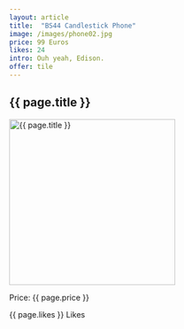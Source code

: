 ```yaml
---
layout: article
title:  "BS44 Candlestick Phone"
image: /images/phone02.jpg
price: 99 Euros
likes: 24
intro: Ouh yeah, Edison.
offer: tile
---
```


<h2>{{ page.title }}</h2>
<img src="{{ site.baseurl }}{{ page.image }}" alt="{{ page.title }}" height="300" width="300">
<p class="price">Price: {{ page.price }}</p>
<span class="fui-heart"> {{ page.likes }} Likes</span>
